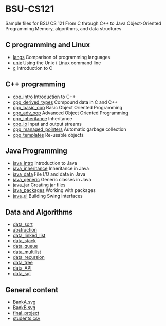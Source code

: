 # BSU-CS121
Sample files for BSU CS 121
From C through C++ to Java
Object-Oriented Programming
Memory, algorithms, and data structures

## C programming and Linux
<ul>
  <li><a href = "langs">langs</a> Comparison of programming languages</li>
  <li><a href = "unix">unix</a> Using the Unix / Linux command line</li>
  <li><a href = "c">c</a> Introduction to C</li>
</ul>

## C++ programming
<ul>
  <li><a href = "cpp_intro">cpp_intro</a> Introduction to C++</li>
  <li><a href = "cpp_derived_types">cpp_derived_types</a> Compound data in C and C++</li>
  <li><a href = "cpp_basic_oop">cpp_basic_oop</a> Basic Object Oriented Programming</li>
  <li><a href = "cpp_adv_oop">cpp_adv_oop</a> Advanced Object Oriented Programming</li>
  <li><a href = "cpp_inheritance">cpp_inheritance</a> Inheritance</li> 
  <li><a href = "cpp_io">cpp_io</a> Input and output streams</li>
  <li><a href = "cpp_managed_pointers">cpp_managed_pointers</a> Automatic garbage collection</li>
  <li><a href = "cpp_templates">cpp_templates</a> Re-usable objects</li>
</ul>

## Java Programming
<ul>
  <li><a href = "java_intro">java_intro</a> Introduction to Java</li>
  <li><a href = "java_inheritance">java_inheritance</a> Inheritance in Java</li>
  <li><a href = "java_data">java_data</a> File I/O and data in Java</li>
  <li><a href = "java_generic">java_generic</a> Generic classes in Java</li>
  <li><a href = "java_jar">java_jar</a> Creating jar files</li>
  <li><a href = "java_packages">java_packages</a> Working with packages</li>
  <li><a href = "java_ui">java_ui</a> Building Swing interfaces</li>
</ul>

## Data and Algorithms
<ul>
  <li><a href = "data_sort">data_sort</a></li>
  <li><a href = "abstraction">abstraction</a></li>
  <li><a href = "data_linked_list">data_linked_list</a></li>
  <li><a href = "data_stack">data_stack</a></li>
  <li><a href = "data_queue">data_queue</a></li>
  <li><a href = "data_multilist">data_multilist</a></li>
  <li><a href = "data_recursion">data_recursion</a></li>
  <li><a href = "data_tree">data_tree</a></li>
  <li><a href = "data_API">data_API</a></li>
  <li><a href = "data_sql">data_sql</a></li>
</ul>

## General content
<ul>
  <li><a href = "BankA.svg">BankA.svg</a></li>
  <li><a href = "BankB.svg">BankB.svg</a></li>
  <li><a href = "final_project">final_project</a></li>
  <li><a href = "students.csv">students.csv</a></li>
</ul>
